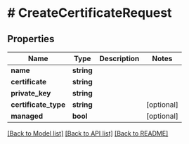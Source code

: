 # # CreateCertificateRequest

## Properties

Name | Type | Description | Notes
------------ | ------------- | ------------- | -------------
**name** | **string** |  |
**certificate** | **string** |  |
**private_key** | **string** |  |
**certificate_type** | **string** |  | [optional]
**managed** | **bool** |  | [optional]

[[Back to Model list]](../../README.md#models) [[Back to API list]](../../README.md#endpoints) [[Back to README]](../../README.md)
